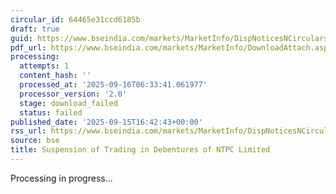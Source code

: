```yaml
---
circular_id: 64465e31ccd6185b
draft: true
guid: https://www.bseindia.com/markets/MarketInfo/DispNoticesNCirculars.aspx?Noticeid={F2BAA2D0-3DCB-47A7-B7D2-0EACF010A25F}&noticeno=20250915-72&dt=09/15/2025&icount=72&totcount=81&flag=0
pdf_url: https://www.bseindia.com/markets/MarketInfo/DownloadAttach.aspx?id=20250915-72&attachedId=
processing:
  attempts: 1
  content_hash: ''
  processed_at: '2025-09-16T06:33:41.061977'
  processor_version: '2.0'
  stage: download_failed
  status: failed
published_date: '2025-09-15T16:42:43+00:00'
rss_url: https://www.bseindia.com/markets/MarketInfo/DispNoticesNCirculars.aspx?Noticeid={F2BAA2D0-3DCB-47A7-B7D2-0EACF010A25F}&noticeno=20250915-72&dt=09/15/2025&icount=72&totcount=81&flag=0
source: bse
title: Suspension of Trading in Debentures of NTPC Limited
---
```


Processing in progress...